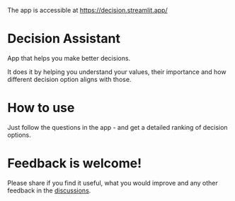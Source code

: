 The app is accessible at https://decision.streamlit.app/

# Decision Assistant
App that helps you make better decisions. 

It does it by helping you understand your values, their importance and how different decision option aligns with those.

# How to use
Just follow the questions in the app - and get a detailed ranking of decision options.

# Feedback is welcome!
Please share if you find it useful, what you would improve and any other feedback in the [discussions](https://github.com/codekobzar/decision_assistant/discussions).
